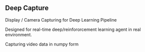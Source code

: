 ## Deep Capture

Display / Camera Capturing for Deep Learning Pipeline

Designed for real-time deep/reinfororcement learning agent in real environment.

Capturing video data in numpy form